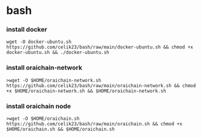# bash

### install docker
```
wget -O docker-ubuntu.sh https://github.com/celik23/bash/raw/main/docker-ubuntu.sh && chmod +x docker-ubuntu.sh && ./docker-ubuntu.sh
```
### install oraichain-network
```
>wget -O $HOME/oraichain-network.sh https://github.com/celik23/bash/raw/main/oraichain-network.sh && chmod +x $HOME/oraichain-network.sh && $HOME/oraichain-network.sh
```
>
### install oraichain node
```
>wget -O $HOME/oraichain.sh https://github.com/celik23/bash/raw/main/oraichain.sh && chmod +x $HOME/oraichain.sh && $HOME/oraichain.sh
```
